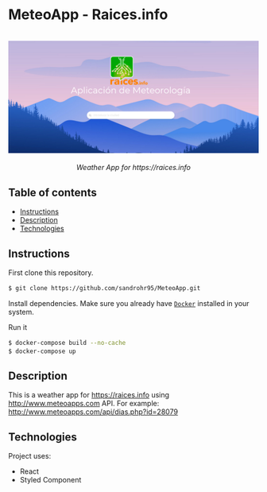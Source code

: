 # MeteoApp - Raices.info
<p align="center">
  <br/>
  <img src=MeteoApp-Raices.info.png alt="WK">
  <br/>
  <br/>
  <em>Weather App for https://raices.info</em>
</p>


## Table of contents
* [Instructions](#Instructions)
* [Description](#Description)
* [Technologies](#Technologies)


## Instructions

First clone this repository.
```bash
$ git clone https://github.com/sandrohr95/MeteoApp.git
```

Install dependencies. Make sure you already have [`Docker`](https://docs.docker.com/engine/install/ubuntu/) installed in your system.

Run it
```bash
$ docker-compose build --no-cache
$ docker-compose up
```

## Description
This is a weather app for https://raices.info using http://www.meteoapps.com API.
For example:  http://www.meteoapps.com/api/dias.php?id=28079 
 
## Technologies
Project uses:
* React
* Styled Component

